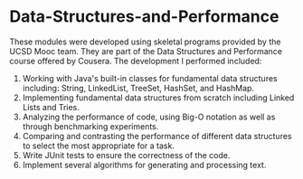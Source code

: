# Data-Structures-and-Performance
These modules were developed using skeletal programs provided by the UCSD Mooc team.  They are part of the Data Structures and Performance course offered by Cousera.  The development I performed included:
1.  Working with Java's built-in classes for fundamental data structures including: String, LinkedList, TreeSet, HashSet, and HashMap. 
2.  Implementing fundamental data structures from scratch including Linked Lists and Tries.
3.  Analyzing the performance of code, using Big-O notation as well as through benchmarking experiments.
4.  Comparing and contrasting the performance of different data structures to select the most appropriate for a task.
5.  Write JUnit tests to ensure the correctness of the code.
6.  Implement several algorithms for generating and processing text.
